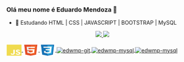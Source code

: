 
### Olá meu nome é Eduardo Mendoza 👋

- 🌱 Estudando HTML | CSS | JAVASCRIPT | BOOTSTRAP | MySQL
<div align="center">
  <a href="https://github.com/EDWMP">
  <img height="180em" src="https://github-readme-stats.vercel.app/api?username=EDWMP&show_icons=true&theme=dark&include_all_commits=true&count_private=true"/>
  <img height="180em" src="https://github-readme-stats.vercel.app/api/top-langs/?username=EDWMP&layout=compact&langs_count=7&theme=dark"/>
</div>
  <div style="display: inline_block"><br>
  <img align="center" alt="edwmp-Js" height="30" width="40" src="https://raw.githubusercontent.com/devicons/devicon/master/icons/javascript/javascript-plain.svg">
  <img align="center" alt="edwmp-HTML" height="30" width="40" src="https://raw.githubusercontent.com/devicons/devicon/master/icons/html5/html5-original.svg">
  <img align="center" alt="edwmp-CSS" height="30" width="40" src="https://raw.githubusercontent.com/devicons/devicon/master/icons/css3/css3-original.svg">
<img align="center" alt="edwmp-git" height="30" width="40" src="https://cdn.jsdelivr.net/gh/devicons/devicon/icons/git/git-original.svg">
    <img align="center" alt="edwmp-mysql" height="30" width="40" src="https://cdn.jsdelivr.net/gh/devicons/devicon/icons/mysql/mysql-original.svg">
    <img align="center" alt="edwmp-mysql" height="30" width="40" src="https://cdn.jsdelivr.net/gh/devicons/devicon/icons/bootstrap/bootstrap-original.svg">
</div>
  
  ##
